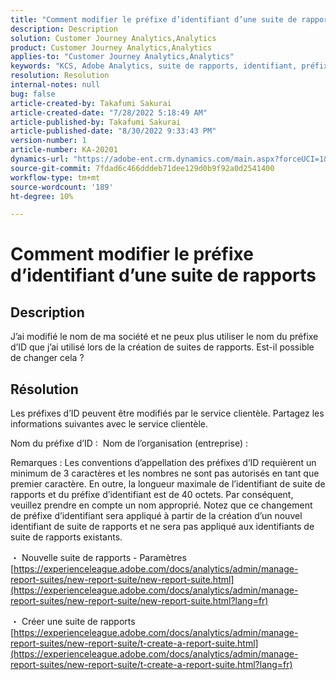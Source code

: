 ```yaml
---
title: "Comment modifier le préfixe d’identifiant d’une suite de rapports"
description: Description
solution: Customer Journey Analytics,Analytics
product: Customer Journey Analytics,Analytics
applies-to: "Customer Journey Analytics,Analytics"
keywords: "KCS, Adobe Analytics, suite de rapports, identifiant, préfixe"
resolution: Resolution
internal-notes: null
bug: false
article-created-by: Takafumi Sakurai
article-created-date: "7/28/2022 5:18:49 AM"
article-published-by: Takafumi Sakurai
article-published-date: "8/30/2022 9:33:43 PM"
version-number: 1
article-number: KA-20201
dynamics-url: "https://adobe-ent.crm.dynamics.com/main.aspx?forceUCI=1&pagetype=entityrecord&etn=knowledgearticle&id=373311bf-340e-ed11-82e5-000d3a379369"
source-git-commit: 7fdad6c466dddeb71dee129d0b9f92a0d2541400
workflow-type: tm+mt
source-wordcount: '189'
ht-degree: 10%

---
```


# Comment modifier le préfixe d’identifiant d’une suite de rapports

## Description

J’ai modifié le nom de ma société et ne peux plus utiliser le nom du préfixe d’ID que j’ai utilisé lors de la création de suites de rapports. Est-il possible de changer cela ?

## Résolution


Les préfixes d’ID peuvent être modifiés par le service clientèle. Partagez les informations suivantes avec le service clientèle.

Nom du préfixe d’ID :  Nom de l’organisation (entreprise) :

Remarques : Les conventions d’appellation des préfixes d’ID requièrent un minimum de 3 caractères et les nombres ne sont pas autorisés en tant que premier caractère. En outre, la longueur maximale de l’identifiant de suite de rapports et du préfixe d’identifiant est de 40 octets. Par conséquent, veuillez prendre en compte un nom approprié. Notez que ce changement de préfixe d’identifiant sera appliqué à partir de la création d’un nouvel identifiant de suite de rapports et ne sera pas appliqué aux identifiants de suite de rapports existants.

・ Nouvelle suite de rapports - Paramètres
[https://experienceleague.adobe.com/docs/analytics/admin/manage-report-suites/new-report-suite/new-report-suite.html](https://experienceleague.adobe.com/docs/analytics/admin/manage-report-suites/new-report-suite/new-report-suite.html?lang=fr)

・ Créer une suite de rapports
[https://experienceleague.adobe.com/docs/analytics/admin/manage-report-suites/new-report-suite/t-create-a-report-suite.html](https://experienceleague.adobe.com/docs/analytics/admin/manage-report-suites/new-report-suite/t-create-a-report-suite.html?lang=fr)
